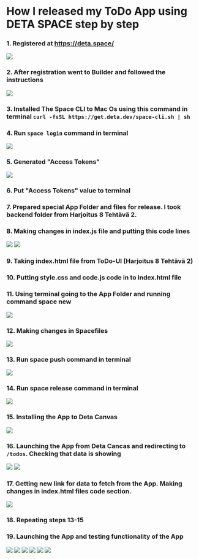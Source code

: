 # How I released my ToDo App using DETA SPACE step by step

### 1. Registered at https://deta.space/
![]( ./H8T3-Images/1.png )
### 2. After registration went to Builder and followed the instructions
![]( ./H8T3-Images/2.png )
### 3. Installed The Space CLI to Mac Os using this command in terminal `curl -fsSL https://get.deta.dev/space-cli.sh | sh`
### 4. Run `space login` command in terminal
![]( ./H8T3-Images/3.png )
### 5. Generated "Access Tokens"
![]( ./H8T3-Images/4.png )
### 6. Put "Access Tokens" value to terminal

### 7. Prepared special App Folder and files for release. I took backend folder from Harjoitus 8 Tehtävä 2. 
### 8. Making changes in **index.js** file and putting this code lines
![]( ./H8T3-Images/5.png )
![]( ./H8T3-Images/5-2.png )
### 9. Taking **index.html** file from ToDo-UI (Harjoitus 8 Tehtävä 2)
### 10. Putting **style.css** and **code.js** code in to **index.html** file
### 11. Using terminal going to the App Folder and running command **space new**
![]( ./H8T3-Images/6.png )
### 12. Making changes in Spacefiles
![]( ./H8T3-Images/7.png )
### 13. Run space push command in terminal
![]( ./H8T3-Images/8.png )
### 14. Run space release command in terminal
![]( ./H8T3-Images/9.png )
### 15. Installing the App to Deta Canvas
![]( ./H8T3-Images/10.png )

### 16. Launching the App from Deta Cancas and redirecting to `/todos`. Checking that data is showing
![]( ./H8T3-Images/11.png )
![]( ./H8T3-Images/12.png )
### 17. Getting new link for data to fetch from the App. Making changes in **index.html** files code section.
![]( ./H8T3-Images/13.png )
### 18. Repeating steps 13-15
### 19. Launching the App and testing functionality of the App
![]( ./H8T3-Images/14.png )
![]( ./H8T3-Images/15.png )
![]( ./H8T3-Images/16.png )
![]( ./H8T3-Images/17.png )
![]( ./H8T3-Images/18.png )
![]( ./H8T3-Images/19.png )

